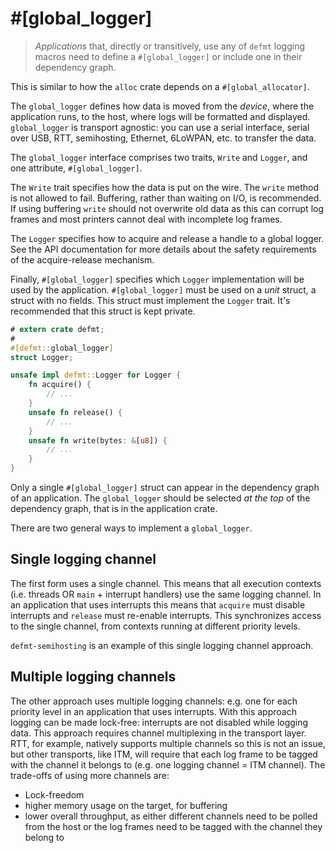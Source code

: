 # #[global_logger]

> *Applications* that, directly or transitively, use any of `defmt` logging macros need to define a `#[global_logger]` or include one in their dependency graph.

This is similar to how the `alloc` crate depends on a `#[global_allocator]`.

The `global_logger` defines how data is moved from the *device*, where the application runs, to the host, where logs will be formatted and displayed.
`global_logger` is transport agnostic: you can use a serial interface, serial over USB, RTT, semihosting, Ethernet, 6LoWPAN, etc. to transfer the data.

The `global_logger` interface comprises two traits, `Write` and `Logger`, and one attribute, `#[global_logger]`.

The `Write` trait specifies how the data is put on the wire.
The `write` method is not allowed to fail.
Buffering, rather than waiting on I/O, is recommended.
If using buffering `write` should not overwrite old data as this can corrupt log frames and most printers cannot deal with incomplete log frames.

The `Logger` specifies how to acquire and release a handle to a global logger.
See the API documentation for more details about the safety requirements of the acquire-release mechanism.

Finally, `#[global_logger]` specifies which `Logger` implementation will be used by the application.
`#[global_logger]` must be used on a *unit* struct, a struct with no fields.
This struct must implement the `Logger` trait.
It's recommended that this struct is kept private.

```rust
# extern crate defmt;
#
#[defmt::global_logger]
struct Logger;

unsafe impl defmt::Logger for Logger {
    fn acquire() {
        // ...
    }
    unsafe fn release() {
        // ...
    }
    unsafe fn write(bytes: &[u8]) {
        // ...
    }
}
```

Only a single `#[global_logger]` struct can appear in the dependency graph of an application.
The `global_logger` should be selected *at the top* of the dependency graph, that is in the application crate.

There are two general ways to implement a `global_logger`.

## Single logging channel

The first form uses a single channel.
This means that all execution contexts (i.e. threads OR `main` + interrupt handlers) use the same logging channel.
In an application that uses interrupts this means that `acquire` must disable interrupts and `release` must re-enable interrupts.
This synchronizes access to the single channel, from contexts running at different priority levels.

`defmt-semihosting` is an example of this single logging channel approach.

## Multiple logging channels

The other approach uses multiple logging channels: e.g. one for each priority level in an application that uses interrupts.
With this approach logging can be made lock-free: interrupts are not disabled while logging data.
This approach requires channel multiplexing in the transport layer.
RTT, for example, natively supports multiple channels so this is not an issue, but other transports, like ITM, will require that each log frame to be tagged with the channel it belongs to (e.g. one logging channel = ITM channel).
The trade-offs of using more channels are:
- Lock-freedom
- higher memory usage on the target, for buffering
- lower overall throughput, as either different channels need to be polled from the host or the log frames need to be tagged with the channel they belong to
